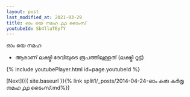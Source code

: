```yaml
---
layout: post
last_modified_at: 2021-03-29
title: ഓം യെ നമഹ ൧൧ ടൈംസ്
youtubeId: Sb4lluTEyfY
---
```

 
 
 ഓം യെ നമഹ 
 
 -  ആരാണ് ലക്ഷ്മി ദേവിയുടെ രൂപത്തിലുള്ളത് (ലക്ഷ്മി റൂട്ട്) 
 
  
 
  
 
 
 
 
 
 


{% include youtubePlayer.html id=page.youtubeId %}
 
[Next]({{ site.baseurl }}{% link  split1/_posts/2014-04-24-ഓം കുരു കർതൃ നമഹ ൧൧ ടൈംസ്.md%})
 
